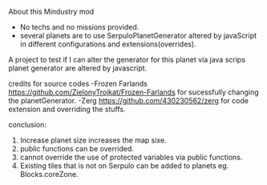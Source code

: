 About this Mindustry mod
- No techs and no missions provided.
- several planets are to use SerpuloPlanetGenerator altered by javaScript in different configurations and extensions(overrides).  

A project to test if I can alter the generator for this planet via java scrips  
planet generator are altered by javascript. 

credits for source codes 
-Frozen Farlands https://github.com/ZielonyTrojkat/Frozen-Farlands for sucessfully changing the planetGenerator.
-Zerg https://github.com/430230562/zerg for code extension and overriding the stuffs. 

conclusion:
1. Increase planet size increases the map sixe. 
2. public functions can be overrided. 
3. cannot override the use of protected variables via public functions.  
4. Existing tiles that is not on Serpulo can be added to planets eg. Blocks.coreZone. 
